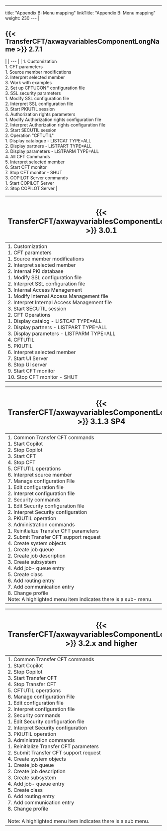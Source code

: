 ---
title: "Appendix B: Menu mapping"
linkTitle: "Appendix B: Menu mapping"
weight: 230
--- | <span id="_Toc429559254"></span> <h2 id="transfercftaxwayvariablescomponentlongname- 2.7.1">{{< TransferCFT/axwayvariablesComponentLongName  >}} 2.7.1</h2>  |
| --- |
| 1. Customization <br/> 1. CFT parameters <br/> 1. Source member modifications <br/> 2. Interpret selected member <br/> 3. Work with examples <br/> 2. Set up CFTUCONF configuration file <br/> 3. SSL security parameters <br/> 1. Modify SSL configuration file <br/> 2. Interpret SSL configuration file<br/> 3. Start PKIUTIL session <br/> 4. Authorization rights parameters <br/> 1. Modify Authorization rights configuration file <br/> 2. Interpret Authorization rights configuration file <br/> 3. Start SECUTIL session <br/> 2. Operation "CFTUTIL" <br/> 1. Display catalogue - LISTCAT TYPE=ALL <br/> 2. Display partners - LISTPART TYPE=ALL <br/> 3. Display parameters - LISTPARM TYPE=ALL <br/> 4. All CFT Commands <br/> 5. Interpret selected member <br/> 6. Start CFT monitor <br/> 7. Stop CFT monitor - SHUT <br/> 3. COPILOT Server commands<br/> 1. Start COPILOT Server<br/> 2. Stop COPILOT Server |

| <span id="_Toc429559255"></span> <h2 id="transfercftaxwayvariablescomponentlongname- 3.0.1">{{< TransferCFT/axwayvariablesComponentLongName  >}} 3.0.1</h2>  |
| --- |
| 1. Customization<br/> 1. CFT parameters<br/> 1. Source member modifications<br/> 2. Interpret selected member <br/> 2. Internal PKI database <br/> 1. Modify SSL configuration file <br/> 2. Interpret SSL configuration file<br/> 3. Internal Access Management<br/> 1. Modify Internal Access Management file <br/> 2. Interpret Internal Access Management file<br/> 3. Start SECUTIL session <br/> 2. CFT Operations<br/> 1. Display catalog - LISTCAT TYPE=ALL <br/> 2. Display partners - LISTPART TYPE=ALL <br/> 3. Display parameters - LISTPARM TYPE=ALL <br/> 4. CFTUTIL <br/> 5. PKIUTIL <br/> 6. Interpret selected member <br/> 7. Start UI Server <br/> 8. Stop UI server <br/> 9. Start CFT monitor <br/> 10. Stop CFT monitor - SHUT  |

| <h2 id="transfercftaxwayvariablescomponentlongname- 3.1.3- sp4">{{< TransferCFT/axwayvariablesComponentLongName  >}} 3.1.3 SP4</h2>  |
| --- |
| 1. Common Transfer CFT commands <br/> 1. Start Copilot <br/> 2. Stop Copilot <br/> 3. Start CFT <br/> 4. Stop CFT <br/> 5. CFTUTIL operations <br/> 6. Interpret source member <br/> 7. Manage configuration File<br/> 1. Edit configuration file <br/> 2. Interpret configuration file<br/> 2. Security commands <br/> 1. Edit Security configuration file<br/> 2. Interpret Security configuration<br/> 3. PKIUTIL operation <br/> 3. Administration commands <br/> 1. Reinitialize Transfer CFT parameters<br/> 2. Submit Transfer CFT support request <br/> 4. Create system objects<br/> 1. Create job queue <br/> 2. Create job description <br/> 3. Create subsystem <br/> 4. Add job- queue entry <br/> 5. Create class <br/> 6. Add routing entry <br/> 7. Add communication entry <br/> 8. Change profile <br/> Note: A highlighted menu item indicates there is a sub- menu. |

| <h2 id="transfercftaxwayvariablescomponentlongname- 3.2.x- and- higher">{{< TransferCFT/axwayvariablesComponentLongName  >}} 3.2.x and higher</h2>  |
| --- |
| 1. Common Transfer CFT commands <br/> 1. Start Copilot <br/> 2. Stop Copilot <br/> 3. Start Transfer CFT <br/> 4. Stop Transfer CFT <br/> 5. CFTUTIL operations <br/> 6. Manage configuration File<br/> 1. Edit configuration file <br/> 2. Interpret configuration file<br/> 2. Security commands <br/> 1. Edit Security configuration file<br/> 2. Interpret Security configuration<br/> 3. PKIUTIL operation <br/> 3. Administration commands <br/> 1. Reinitialize Transfer CFT parameters<br/> 2. Submit Transfer CFT support request <br/> 4. Create system objects<br/> 1. Create job queue <br/> 2. Create job description <br/> 3. Create subsystem <br/> 4. Add job- queue entry <br/> 5. Create class <br/> 6. Add routing entry <br/> 7. Add communication entry <br/> 8. Change profile <br/> <br/> Note: A highlighted menu item indicates there is a sub menu. |

